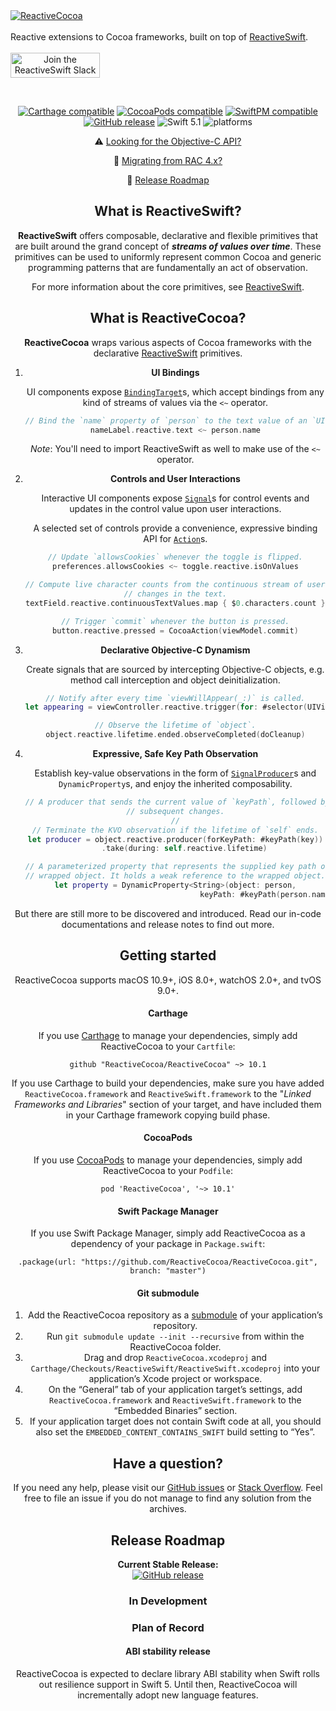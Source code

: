 <h align="center">
	<a href="https://github.com/ReactiveCocoa/ReactiveCocoa/"><img src="Logo/PNG/logo.png" alt="ReactiveCocoa" /></a><br /><br />
	Reactive extensions to Cocoa frameworks, built on top of <a href="https://github.com/ReactiveCocoa/ReactiveSwift/">ReactiveSwift</a>.<br /><br />
	<a href="http://reactivecocoa.io/slack/"><img src="Logo/PNG/JoinSlack.png" alt="Join the ReactiveSwift Slack community." width="143" height="40" /></a>
</p>
<br />

[![Carthage compatible](https://img.shields.io/badge/Carthage-compatible-4BC51D.svg?style=flat)](#carthage) [![CocoaPods compatible](https://img.shields.io/cocoapods/v/ReactiveCocoa.svg)](#cocoapods) [![SwiftPM compatible](https://img.shields.io/badge/SwiftPM-compatible-orange.svg)](#swift-package-manager) [![GitHub release](https://img.shields.io/github/release/ReactiveCocoa/ReactiveCocoa.svg)](https://github.com/ReactiveCocoa/ReactiveCocoa/releases) ![Swift 5.1](https://img.shields.io/badge/Swift-5.1-orange.svg) ![platforms](https://img.shields.io/badge/platforms-iOS%20%7C%20OS%20X%20%7C%20watchOS%20%7C%20tvOS%20-lightgrey.svg)

⚠️ [Looking for the Objective-C API?][]

🎉 [Migrating from RAC 4.x?][CHANGELOG]

🚄 [Release Roadmap](#release-roadmap)

## What is ReactiveSwift?
__ReactiveSwift__ offers composable, declarative and flexible primitives that are built around the grand concept of ___streams of values over time___. These primitives can be used to uniformly represent common Cocoa and generic programming patterns that are fundamentally an act of observation.

For more information about the core primitives, see [ReactiveSwift][].

## What is ReactiveCocoa?

__ReactiveCocoa__ wraps various aspects of Cocoa frameworks with the declarative [ReactiveSwift][] primitives.

1. **UI Bindings**

	UI components expose [`BindingTarget`][]s, which accept bindings from any
	kind of streams of values via the `<~` operator.

	```swift
	// Bind the `name` property of `person` to the text value of an `UILabel`.
	nameLabel.reactive.text <~ person.name
	```

	_Note_: You'll need to import ReactiveSwift as well to make use of the `<~` operator.

1. **Controls and User Interactions**

	Interactive UI components expose [`Signal`][]s for control events
	and updates in the control value upon user interactions.

	A selected set of controls provide a convenience, expressive binding
	API for [`Action`][]s.


	```swift
	// Update `allowsCookies` whenever the toggle is flipped.
	preferences.allowsCookies <~ toggle.reactive.isOnValues

	// Compute live character counts from the continuous stream of user initiated
	// changes in the text.
	textField.reactive.continuousTextValues.map { $0.characters.count }

	// Trigger `commit` whenever the button is pressed.
	button.reactive.pressed = CocoaAction(viewModel.commit)
	```

1. **Declarative Objective-C Dynamism**

	Create signals that are sourced by intercepting Objective-C objects,
	e.g. method call interception and object deinitialization.

	```swift
	// Notify after every time `viewWillAppear(_:)` is called.
	let appearing = viewController.reactive.trigger(for: #selector(UIViewController.viewWillAppear(_:)))

	// Observe the lifetime of `object`.
	object.reactive.lifetime.ended.observeCompleted(doCleanup)
	```

1. **Expressive, Safe Key Path Observation**

	Establish key-value observations in the form of [`SignalProducer`][]s and
	`DynamicProperty`s, and enjoy the inherited composability.

	```swift
	// A producer that sends the current value of `keyPath`, followed by
	// subsequent changes.
	//
	// Terminate the KVO observation if the lifetime of `self` ends.
	let producer = object.reactive.producer(forKeyPath: #keyPath(key))
		.take(during: self.reactive.lifetime)

	// A parameterized property that represents the supplied key path of the
	// wrapped object. It holds a weak reference to the wrapped object.
	let property = DynamicProperty<String>(object: person,
	                                       keyPath: #keyPath(person.name))
	```

But there are still more to be discovered and introduced. Read our in-code documentations and release notes to
find out more.

## Getting started

ReactiveCocoa supports macOS 10.9+, iOS 8.0+, watchOS 2.0+, and tvOS 9.0+.

#### Carthage

If you use [Carthage][] to manage your dependencies, simply add
ReactiveCocoa to your `Cartfile`:

```
github "ReactiveCocoa/ReactiveCocoa" ~> 10.1
```

If you use Carthage to build your dependencies, make sure you have added `ReactiveCocoa.framework` and `ReactiveSwift.framework` to the "_Linked Frameworks and Libraries_" section of your target, and have included them in your Carthage framework copying build phase.

#### CocoaPods

If you use [CocoaPods][] to manage your dependencies, simply add
ReactiveCocoa to your `Podfile`:

```
pod 'ReactiveCocoa', '~> 10.1'
```

#### Swift Package Manager

If you use Swift Package Manager, simply add ReactiveCocoa as a dependency
of your package in `Package.swift`:

```
.package(url: "https://github.com/ReactiveCocoa/ReactiveCocoa.git", branch: "master")
```

#### Git submodule

 1. Add the ReactiveCocoa repository as a [submodule][] of your
    application’s repository.
 1. Run `git submodule update --init --recursive` from within the ReactiveCocoa folder.
 1. Drag and drop `ReactiveCocoa.xcodeproj` and `Carthage/Checkouts/ReactiveSwift/ReactiveSwift.xcodeproj` into your application’s Xcode
    project or workspace.
 1. On the “General” tab of your application target’s settings, add
    `ReactiveCocoa.framework` and `ReactiveSwift.framework` to the “Embedded Binaries” section.
 1. If your application target does not contain Swift code at all, you should also
    set the `EMBEDDED_CONTENT_CONTAINS_SWIFT` build setting to “Yes”.

## Have a question?
If you need any help, please visit our [GitHub issues][] or [Stack Overflow][]. Feel free to file an issue if you do not manage to find any solution from the archives.

## Release Roadmap
**Current Stable Release:**<br />[![GitHub release](https://img.shields.io/github/release/ReactiveCocoa/ReactiveCocoa.svg)](https://github.com/ReactiveCocoa/ReactiveCocoa/releases)

### In Development
### Plan of Record
#### ABI stability release
ReactiveCocoa is expected to declare library ABI stability when Swift rolls out resilience support in Swift 5. Until then, ReactiveCocoa will incrementally adopt new language features.

[ReactiveSwift]: https://github.com/ReactiveCocoa/ReactiveSwift
[ReactiveObjC]: https://github.com/ReactiveCocoa/ReactiveObjC
[GitHub issues]: https://github.com/ReactiveCocoa/ReactiveCocoa/issues?q=is%3Aissue+label%3Aquestion+
[Stack Overflow]: http://stackoverflow.com/questions/tagged/reactive-cocoa
[CHANGELOG]: CHANGELOG.md
[Carthage]: https://github.com/Carthage/Carthage
[CocoaPods]: https://cocoapods.org/
[submodule]: https://git-scm.com/book/en/v2/Git-Tools-Submodules
[Looking for the Objective-C API?]: https://github.com/ReactiveCocoa/ReactiveObjC
[Still using Swift 2.x?]: https://github.com/ReactiveCocoa/ReactiveCocoa/tree/v4.0.0
[`Signal`]: https://github.com/ReactiveCocoa/ReactiveSwift/blob/master/Documentation/FrameworkOverview.md#signals
[`SignalProducer`]: https://github.com/ReactiveCocoa/ReactiveSwift/blob/master/Documentation/FrameworkOverview.md#signal-producers
[`Action`]: https://github.com/ReactiveCocoa/ReactiveSwift/blob/master/Documentation/FrameworkOverview.md#actions
[`BindingTarget`]: https://github.com/ReactiveCocoa/ReactiveSwift/blob/master/Documentation/FrameworkOverview.md#properties
